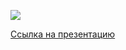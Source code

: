 ![](https://habrastorage.org/webt/_f/z7/g2/_fz7g2g9tcx_bumv91w4ypozoha.png)

[Ссылка на презентацию](https://docs.google.com/presentation/d/1JIfdI1HAAWAW3g2h_MArBEHXE_76Egj4JRp0BKH-oHI/edit?usp=sharing)
